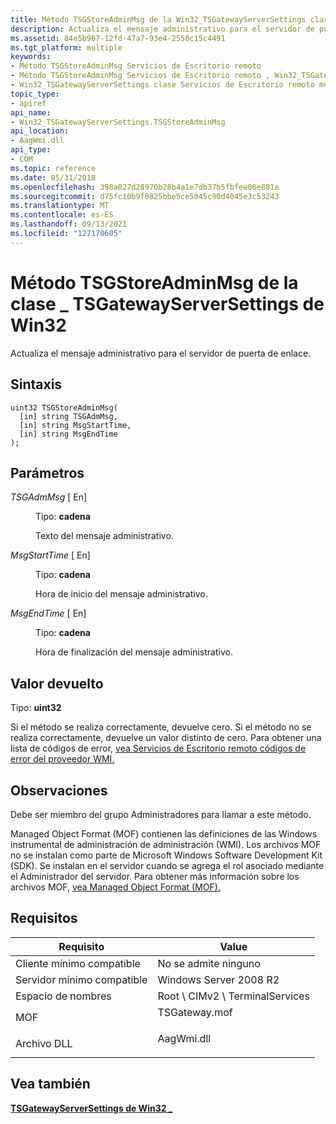 ```yaml
---
title: Método TSGStoreAdminMsg de la Win32_TSGatewayServerSettings clase
description: Actualiza el mensaje administrativo para el servidor de puerta de enlace.
ms.assetid: 84e5b967-12fd-47a7-93e4-2550c15c4491
ms.tgt_platform: multiple
keywords:
- Método TSGStoreAdminMsg Servicios de Escritorio remoto
- Método TSGStoreAdminMsg Servicios de Escritorio remoto , Win32_TSGatewayServerSettings clase
- Win32_TSGatewayServerSettings clase Servicios de Escritorio remoto método , TSGStoreAdminMsg
topic_type:
- apiref
api_name:
- Win32_TSGatewayServerSettings.TSGStoreAdminMsg
api_location:
- AagWmi.dll
api_type:
- COM
ms.topic: reference
ms.date: 05/31/2018
ms.openlocfilehash: 398a027d28970b28b4a1e7db37b5fbfee06e881e
ms.sourcegitcommit: d75fc10b9f0825bbe5ce5045c90d4045e3c53243
ms.translationtype: MT
ms.contentlocale: es-ES
ms.lasthandoff: 09/13/2021
ms.locfileid: "127170605"
---
```

# <a name="tsgstoreadminmsg-method-of-the-win32_tsgatewayserversettings-class"></a>Método TSGStoreAdminMsg de la clase \_ TSGatewayServerSettings de Win32

Actualiza el mensaje administrativo para el servidor de puerta de enlace.

## <a name="syntax"></a>Sintaxis


```mof
uint32 TSGStoreAdminMsg(
  [in] string TSGAdmMsg,
  [in] string MsgStartTime,
  [in] string MsgEndTime
);
```



## <a name="parameters"></a>Parámetros

<dl> <dt>

*TSGAdmMsg* \[ En\]
</dt> <dd>

Tipo: **cadena**

Texto del mensaje administrativo.

</dd> <dt>

*MsgStartTime* \[ En\]
</dt> <dd>

Tipo: **cadena**

Hora de inicio del mensaje administrativo.

</dd> <dt>

*MsgEndTime* \[ En\]
</dt> <dd>

Tipo: **cadena**

Hora de finalización del mensaje administrativo.

</dd> </dl>

## <a name="return-value"></a>Valor devuelto

Tipo: **uint32**

Si el método se realiza correctamente, devuelve cero. Si el método no se realiza correctamente, devuelve un valor distinto de cero. Para obtener una lista de códigos de error, [vea Servicios de Escritorio remoto códigos de error del proveedor WMI.](terminal-services-wmi-provider-error-codes.md)

## <a name="remarks"></a>Observaciones

Debe ser miembro del grupo Administradores para llamar a este método.

Managed Object Format (MOF) contienen las definiciones de las Windows instrumental de administración de administración (WMI). Los archivos MOF no se instalan como parte de Microsoft Windows Software Development Kit (SDK). Se instalan en el servidor cuando se agrega el rol asociado mediante el Administrador del servidor. Para obtener más información sobre los archivos MOF, [vea Managed Object Format (MOF).](/windows/desktop/WmiSdk/managed-object-format--mof-)

## <a name="requirements"></a>Requisitos



| Requisito | Value |
|-------------------------------------|------------------------------------------------------------------------------------------|
| Cliente mínimo compatible<br/> | No se admite ninguno<br/>                                                                |
| Servidor mínimo compatible<br/> | Windows Server 2008 R2<br/>                                                        |
| Espacio de nombres<br/>                | Root \\ CIMv2 \\ TerminalServices<br/>                                                 |
| MOF<br/>                      | <dl> <dt>TSGateway.mof</dt> </dl> |
| Archivo DLL<br/>                      | <dl> <dt>AagWmi.dll</dt> </dl>    |



## <a name="see-also"></a>Vea también

<dl> <dt>

[**TSGatewayServerSettings de Win32 \_**](win32-tsgatewayserversettings.md)
</dt> </dl>

 

